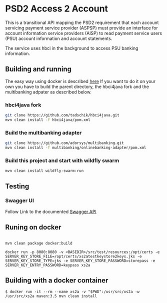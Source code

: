 # PSD2 Access 2 Account
This is a transitional API mapping the PSD2 requirement that each account servicing payment service provider (ASPSP) must provide an interface for account information service providers (AISP) to read payment service users (PSU) account information and account statements.

The service uses hbci in the background to access PSU banking information.

## Building and running

The easy way using docker is described [here](../README.md#xs2a)
If you want to do it on your own you have to build the parent directory, the hbci4java fork and the multibanking adpater as described below.

### hbci4java fork

 ```bash
 git clone https://github.com/tadschik/hbci4java.git
 mvn clean install -f hbci4java/pom.xml
 ```

### Build the multibanking adapter

 ```bash
 git clone https://github.com/adorsys/multibanking.git
 mvn clean install -f multibanking/onlinebanking-adapter/pom.xml
 ```

### Build this project and start with wildfly swarm

 ```bash
 mvn clean install wildfly-swarm:run
 ```

## Testing

### Swagger UI

Follow Link to the documented [Swagger API](
    http://localhost:8080/swagger-ui/?url=http://localhost:8080/swagger.json)
    
    
## Runing on docker

```

mvn clean package docker:build

docker run -p 8080:8080 -v <BASEDIR>/src/test/resources:/opt/certs -e SERVER_KEY_STORE_FILE=/opt/certs/xs2atestkeystore2keys.jks -e SERVER_KEY_STORE_TYPE=jks -e SERVER_KEY_STORE_PASSWORD=storepass -e SERVER_KEY_ENTRY_PASSWORD=keypass xs2a
```

## Building with a docker container
```
$ docker run -it --rm --name xs2a -v "$PWD":/usr/src/xs2a -w /usr/src/xs2a maven:3.5 mvn clean install
```
